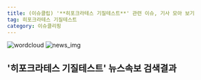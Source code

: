 ```yaml
---
title: (이슈클립) '**히포크라테스 기질테스트**' 관련 이슈, 기사 모아 보기
tag: 히포크라테스 기질테스트
category: 이슈클리핑
---
```

![wordcloud](https://s3.ap-northeast-2.amazonaws.com/lyrics101-wordcloud/2018-09-30-1538313039.png)
![news_img](https://user-images.githubusercontent.com/42597476/44507050-1206f400-a6e4-11e8-8d98-7ffbfebb353f.png)
## **'**히포크라테스 기질테스트**'** 뉴스속보 검색결과

